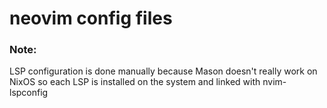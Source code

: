 # neovim config files

### Note:
LSP configuration is done manually because Mason doesn't really work
on NixOS so each LSP is installed on the system and linked with nvim-lspconfig
